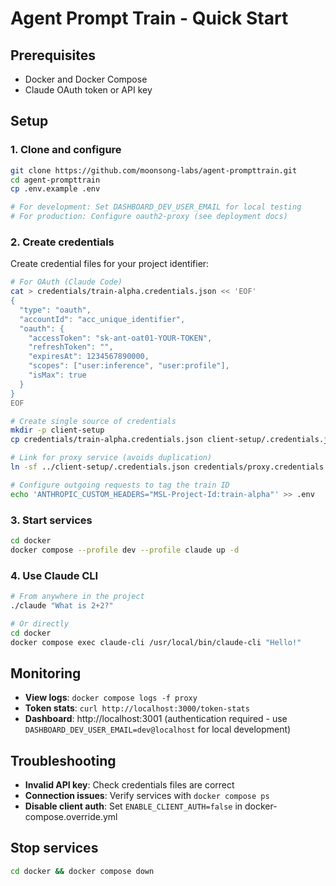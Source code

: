# Agent Prompt Train - Quick Start

## Prerequisites

- Docker and Docker Compose
- Claude OAuth token or API key

## Setup

### 1. Clone and configure

```bash
git clone https://github.com/moonsong-labs/agent-prompttrain.git
cd agent-prompttrain
cp .env.example .env

# For development: Set DASHBOARD_DEV_USER_EMAIL for local testing
# For production: Configure oauth2-proxy (see deployment docs)
```

### 2. Create credentials

Create credential files for your project identifier:

```bash
# For OAuth (Claude Code)
cat > credentials/train-alpha.credentials.json << 'EOF'
{
  "type": "oauth",
  "accountId": "acc_unique_identifier",
  "oauth": {
    "accessToken": "sk-ant-oat01-YOUR-TOKEN",
    "refreshToken": "",
    "expiresAt": 1234567890000,
    "scopes": ["user:inference", "user:profile"],
    "isMax": true
  }
}
EOF

# Create single source of credentials
mkdir -p client-setup
cp credentials/train-alpha.credentials.json client-setup/.credentials.json

# Link for proxy service (avoids duplication)
ln -sf ../client-setup/.credentials.json credentials/proxy.credentials.json

# Configure outgoing requests to tag the train ID
echo 'ANTHROPIC_CUSTOM_HEADERS="MSL-Project-Id:train-alpha"' >> .env
```

### 3. Start services

```bash
cd docker
docker compose --profile dev --profile claude up -d
```

### 4. Use Claude CLI

```bash
# From anywhere in the project
./claude "What is 2+2?"

# Or directly
cd docker
docker compose exec claude-cli /usr/local/bin/claude-cli "Hello!"
```

## Monitoring

- **View logs**: `docker compose logs -f proxy`
- **Token stats**: `curl http://localhost:3000/token-stats`
- **Dashboard**: http://localhost:3001 (authentication required - use `DASHBOARD_DEV_USER_EMAIL=dev@localhost` for local development)

## Troubleshooting

- **Invalid API key**: Check credentials files are correct
- **Connection issues**: Verify services with `docker compose ps`
- **Disable client auth**: Set `ENABLE_CLIENT_AUTH=false` in docker-compose.override.yml

## Stop services

```bash
cd docker && docker compose down
```
